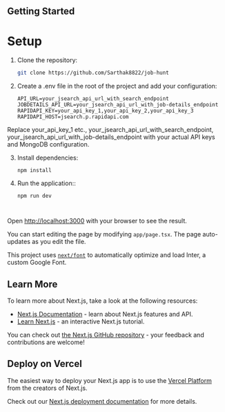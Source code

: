 ## Getting Started

# Setup

1. Clone the repository:

   ```bash
   git clone https://github.com/Sarthak8822/job-hunt
   
2. Create a .env file in the root of the project and add your configuration:

    ```env
    API_URL=your_jsearch_api_url_with_search_endpoint
    JOBDETAILS_API_URL=your_jsearch_api_url_with_job-details_endpoint
    RAPIDAPI_KEY=your_api_key_1,your_api_key_2,your_api_key_3
    RAPIDAPI_HOST=jsearch.p.rapidapi.com

  Replace your_api_key_1 etc., your_jsearch_api_url_with_search_endpoint, your_jsearch_api_url_with_job-details_endpoint with your actual API keys and MongoDB configuration.

3. Install dependencies:

    ```env
    npm install

4. Run the application::

    ```env
    npm run dev
    


Open [http://localhost:3000](http://localhost:3000) with your browser to see the result.

You can start editing the page by modifying `app/page.tsx`. The page auto-updates as you edit the file.

This project uses [`next/font`](https://nextjs.org/docs/basic-features/font-optimization) to automatically optimize and load Inter, a custom Google Font.

## Learn More

To learn more about Next.js, take a look at the following resources:

- [Next.js Documentation](https://nextjs.org/docs) - learn about Next.js features and API.
- [Learn Next.js](https://nextjs.org/learn) - an interactive Next.js tutorial.

You can check out [the Next.js GitHub repository](https://github.com/vercel/next.js/) - your feedback and contributions are welcome!

## Deploy on Vercel

The easiest way to deploy your Next.js app is to use the [Vercel Platform](https://vercel.com/new?utm_medium=default-template&filter=next.js&utm_source=create-next-app&utm_campaign=create-next-app-readme) from the creators of Next.js.

Check out our [Next.js deployment documentation](https://nextjs.org/docs/deployment) for more details.
